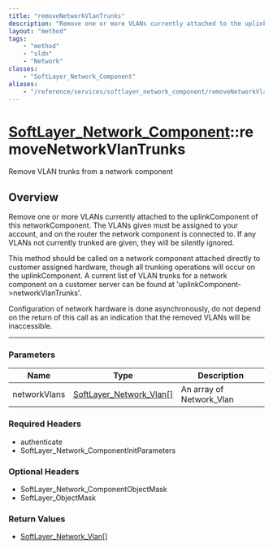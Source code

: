 ```yaml
---
title: "removeNetworkVlanTrunks"
description: "Remove one or more VLANs currently attached to the uplinkComponent of this networkComponent. The VLANs given must be ass... "
layout: "method"
tags:
    - "method"
    - "sldn"
    - "Network"
classes:
    - "SoftLayer_Network_Component"
aliases:
    - "/reference/services/softlayer_network_component/removeNetworkVlanTrunks"
---
```

# [SoftLayer_Network_Component](/reference/services/SoftLayer_Network_Component)::removeNetworkVlanTrunks

Remove VLAN trunks from a network component


## Overview 
Remove one or more VLANs currently attached to the uplinkComponent of this networkComponent. The VLANs given must be assigned to your account, and on the router the network component is connected to. If any VLANs not currently trunked are given, they will be silently ignored. 

This method should be called on a network component attached directly to customer assigned hardware, though all trunking operations will occur on the uplinkComponent. A current list of VLAN trunks for a network component on a customer server can be found at 'uplinkComponent->networkVlanTrunks'. 

Configuration of network hardware is done asynchronously, do not depend on the return of this call as an indication that the removed VLANs will be inaccessible. 

-----

### Parameters 
|Name | Type | Description |
| --- | --- | --- |
|networkVlans| <a href='/reference/datatypes/SoftLayer_Network_Vlan'>SoftLayer_Network_Vlan[] </a>| An array of Network_Vlan|


### Required Headers
* authenticate
* SoftLayer_Network_ComponentInitParameters


### Optional Headers
* SoftLayer_Network_ComponentObjectMask
* SoftLayer_ObjectMask

### Return Values
* <a href='/reference/datatypes/SoftLayer_Network_Vlan'>SoftLayer_Network_Vlan[] </a>




